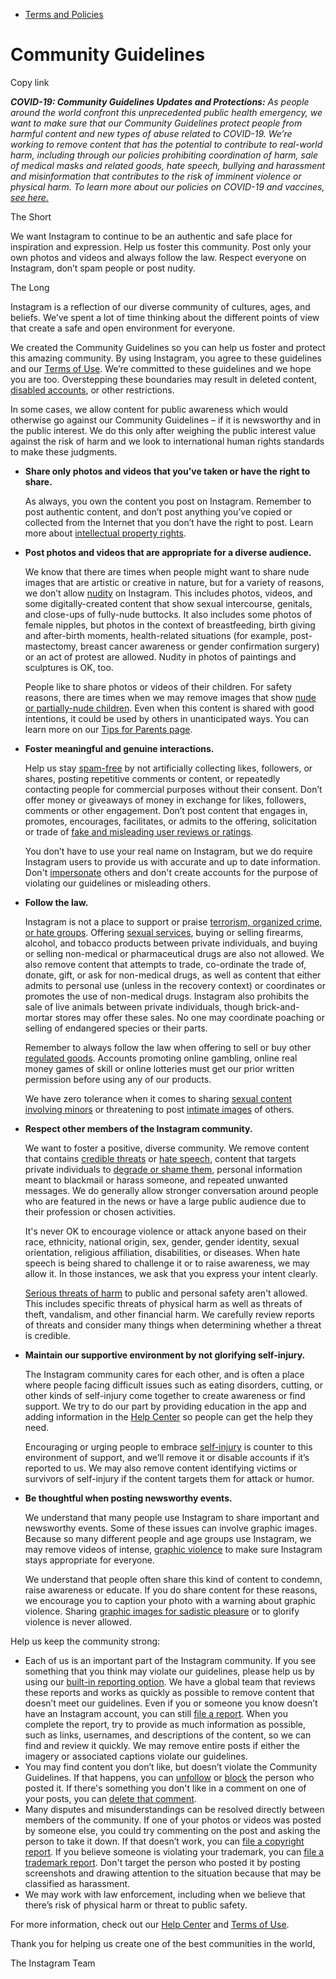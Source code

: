 *   [Terms and Policies](https://help.instagram.com/1417489251945243/?helpref=breadcrumb)

Community Guidelines
====================

Copy link

_**COVID-19: Community Guidelines Updates and Protections:** As people around the world confront this unprecedented public health emergency, we want to make sure that our Community Guidelines protect people from harmful content and new types of abuse related to COVID-19. We’re working to remove content that has the potential to contribute to real-world harm, including through our policies prohibiting coordination of harm, sale of medical masks and related goods, hate speech, bullying and harassment and misinformation that contributes to the risk of imminent violence or physical harm. To learn more about our policies on COVID-19 and vaccines, [see here.](https://help.instagram.com/697825587576762?helpref=faq_content)_

The Short

We want Instagram to continue to be an authentic and safe place for inspiration and expression. Help us foster this community. Post only your own photos and videos and always follow the law. Respect everyone on Instagram, don’t spam people or post nudity.

The Long

Instagram is a reflection of our diverse community of cultures, ages, and beliefs. We’ve spent a lot of time thinking about the different points of view that create a safe and open environment for everyone.

We created the Community Guidelines so you can help us foster and protect this amazing community. By using Instagram, you agree to these guidelines and our [Terms of Use](https://www.instagram.com/legal/terms). We’re committed to these guidelines and we hope you are too. Overstepping these boundaries may result in deleted content, [disabled accounts](https://help.instagram.com/366993040048856?helpref=faq_content), or other restrictions.

In some cases, we allow content for public awareness which would otherwise go against our Community Guidelines – if it is newsworthy and in the public interest. We do this only after weighing the public interest value against the risk of harm and we look to international human rights standards to make these judgments.

*   **Share only photos and videos that you’ve taken or have the right to share.**
    
    As always, you own the content you post on Instagram. Remember to post authentic content, and don’t post anything you’ve copied or collected from the Internet that you don’t have the right to post. Learn more about [intellectual property rights](https://help.instagram.com/126382350847838?helpref=faq_content).
    
*   **Post photos and videos that are appropriate for a diverse audience.**
    
    We know that there are times when people might want to share nude images that are artistic or creative in nature, but for a variety of reasons, we don’t allow [nudity](https://l.instagram.com/?u=https%3A%2F%2Fwww.facebook.com%2Fcommunitystandards%2Fadult_nudity_sexual_activity&e=AT27NxPJ_UvhPS-4GEdNzqz7jXgYZLK0Mxz35aGCwiqquaLoTjVNKDrRPdPqr5npLcvfkRjn3uTzDRezzN993zJhbVIDYY7h98W2coGhoF-_LvDavIK1XrBZV8m6Iy4d56nz6ctum-BeF27N9y8Jm9bidD7pMbn4CYQATA) on Instagram. This includes photos, videos, and some digitally-created content that show sexual intercourse, genitals, and close-ups of fully-nude buttocks. It also includes some photos of female nipples, but photos in the context of breastfeeding, birth giving and after-birth moments, health-related situations (for example, post-mastectomy, breast cancer awareness or gender confirmation surgery) or an act of protest are allowed. Nudity in photos of paintings and sculptures is OK, too.
    
    People like to share photos or videos of their children. For safety reasons, there are times when we may remove images that show [nude or partially-nude children](https://l.instagram.com/?u=https%3A%2F%2Fwww.facebook.com%2Fcommunitystandards%2Fchild_nudity_sexual_exploitation&e=AT27NxPJ_UvhPS-4GEdNzqz7jXgYZLK0Mxz35aGCwiqquaLoTjVNKDrRPdPqr5npLcvfkRjn3uTzDRezzN993zJhbVIDYY7h98W2coGhoF-_LvDavIK1XrBZV8m6Iy4d56nz6ctum-BeF27N9y8Jm9bidD7pMbn4CYQATA). Even when this content is shared with good intentions, it could be used by others in unanticipated ways. You can learn more on our [Tips for Parents page](https://help.instagram.com/154475974694511/?helpref=faq_content).
    
*   **Foster meaningful and genuine interactions.**
    
    Help us stay [spam-free](https://l.instagram.com/?u=https%3A%2F%2Fwww.facebook.com%2Fcommunitystandards%2Fspam&e=AT27NxPJ_UvhPS-4GEdNzqz7jXgYZLK0Mxz35aGCwiqquaLoTjVNKDrRPdPqr5npLcvfkRjn3uTzDRezzN993zJhbVIDYY7h98W2coGhoF-_LvDavIK1XrBZV8m6Iy4d56nz6ctum-BeF27N9y8Jm9bidD7pMbn4CYQATA) by not artificially collecting likes, followers, or shares, posting repetitive comments or content, or repeatedly contacting people for commercial purposes without their consent. Don’t offer money or giveaways of money in exchange for likes, followers, comments or other engagement. Don’t post content that engages in, promotes, encourages, facilitates, or admits to the offering, solicitation or trade of [fake and misleading user reviews or ratings](https://l.instagram.com/?u=https%3A%2F%2Fwww.facebook.com%2Fcommunitystandards%2Ffraud_deception&e=AT27NxPJ_UvhPS-4GEdNzqz7jXgYZLK0Mxz35aGCwiqquaLoTjVNKDrRPdPqr5npLcvfkRjn3uTzDRezzN993zJhbVIDYY7h98W2coGhoF-_LvDavIK1XrBZV8m6Iy4d56nz6ctum-BeF27N9y8Jm9bidD7pMbn4CYQATA).
    
    You don’t have to use your real name on Instagram, but we do require Instagram users to provide us with accurate and up to date information. Don't [impersonate](https://l.instagram.com/?u=https%3A%2F%2Fwww.facebook.com%2Fcommunitystandards%2Fmisrepresentation&e=AT27NxPJ_UvhPS-4GEdNzqz7jXgYZLK0Mxz35aGCwiqquaLoTjVNKDrRPdPqr5npLcvfkRjn3uTzDRezzN993zJhbVIDYY7h98W2coGhoF-_LvDavIK1XrBZV8m6Iy4d56nz6ctum-BeF27N9y8Jm9bidD7pMbn4CYQATA) others and don't create accounts for the purpose of violating our guidelines or misleading others.
    
*   **Follow the law.**
    
    Instagram is not a place to support or praise [terrorism, organized crime, or hate groups](https://l.instagram.com/?u=https%3A%2F%2Fwww.facebook.com%2Fcommunitystandards%2Fdangerous_individuals_organizations&e=AT27NxPJ_UvhPS-4GEdNzqz7jXgYZLK0Mxz35aGCwiqquaLoTjVNKDrRPdPqr5npLcvfkRjn3uTzDRezzN993zJhbVIDYY7h98W2coGhoF-_LvDavIK1XrBZV8m6Iy4d56nz6ctum-BeF27N9y8Jm9bidD7pMbn4CYQATA). Offering [sexual services](https://l.instagram.com/?u=https%3A%2F%2Fwww.facebook.com%2Fcommunitystandards%2Fsexual_solicitation&e=AT27NxPJ_UvhPS-4GEdNzqz7jXgYZLK0Mxz35aGCwiqquaLoTjVNKDrRPdPqr5npLcvfkRjn3uTzDRezzN993zJhbVIDYY7h98W2coGhoF-_LvDavIK1XrBZV8m6Iy4d56nz6ctum-BeF27N9y8Jm9bidD7pMbn4CYQATA), buying or selling firearms, alcohol, and tobacco products between private individuals, and buying or selling non-medical or pharmaceutical drugs are also not allowed. We also remove content that attempts to trade, co-ordinate the trade of, donate, gift, or ask for non-medical drugs, as well as content that either admits to personal use (unless in the recovery context) or coordinates or promotes the use of non-medical drugs. Instagram also prohibits the sale of live animals between private individuals, though brick-and-mortar stores may offer these sales. No one may coordinate poaching or selling of endangered species or their parts.
    
    Remember to always follow the law when offering to sell or buy other [regulated goods](https://l.instagram.com/?u=https%3A%2F%2Fwww.facebook.com%2Fcommunitystandards%2Fregulated_goods&e=AT27NxPJ_UvhPS-4GEdNzqz7jXgYZLK0Mxz35aGCwiqquaLoTjVNKDrRPdPqr5npLcvfkRjn3uTzDRezzN993zJhbVIDYY7h98W2coGhoF-_LvDavIK1XrBZV8m6Iy4d56nz6ctum-BeF27N9y8Jm9bidD7pMbn4CYQATA). Accounts promoting online gambling, online real money games of skill or online lotteries must get our prior written permission before using any of our products.
    
    We have zero tolerance when it comes to sharing [sexual content involving minors](https://l.instagram.com/?u=https%3A%2F%2Fwww.facebook.com%2Fcommunitystandards%2Fchild_nudity_sexual_exploitation&e=AT27NxPJ_UvhPS-4GEdNzqz7jXgYZLK0Mxz35aGCwiqquaLoTjVNKDrRPdPqr5npLcvfkRjn3uTzDRezzN993zJhbVIDYY7h98W2coGhoF-_LvDavIK1XrBZV8m6Iy4d56nz6ctum-BeF27N9y8Jm9bidD7pMbn4CYQATA) or threatening to post [intimate images](https://l.instagram.com/?u=https%3A%2F%2Fwww.facebook.com%2Fcommunitystandards%2Fsexual_exploitation_adults&e=AT27NxPJ_UvhPS-4GEdNzqz7jXgYZLK0Mxz35aGCwiqquaLoTjVNKDrRPdPqr5npLcvfkRjn3uTzDRezzN993zJhbVIDYY7h98W2coGhoF-_LvDavIK1XrBZV8m6Iy4d56nz6ctum-BeF27N9y8Jm9bidD7pMbn4CYQATA) of others.
    
*   **Respect other members of the Instagram community.**
    
    We want to foster a positive, diverse community. We remove content that contains [credible threats](https://l.instagram.com/?u=https%3A%2F%2Fwww.facebook.com%2Fcommunitystandards%2Fcredible_violence&e=AT27NxPJ_UvhPS-4GEdNzqz7jXgYZLK0Mxz35aGCwiqquaLoTjVNKDrRPdPqr5npLcvfkRjn3uTzDRezzN993zJhbVIDYY7h98W2coGhoF-_LvDavIK1XrBZV8m6Iy4d56nz6ctum-BeF27N9y8Jm9bidD7pMbn4CYQATA) or [hate speech](https://l.instagram.com/?u=https%3A%2F%2Fwww.facebook.com%2Fcommunitystandards%2Fhate_speech&e=AT27NxPJ_UvhPS-4GEdNzqz7jXgYZLK0Mxz35aGCwiqquaLoTjVNKDrRPdPqr5npLcvfkRjn3uTzDRezzN993zJhbVIDYY7h98W2coGhoF-_LvDavIK1XrBZV8m6Iy4d56nz6ctum-BeF27N9y8Jm9bidD7pMbn4CYQATA), content that targets private individuals to [degrade or shame them](https://l.instagram.com/?u=https%3A%2F%2Fwww.facebook.com%2Fcommunitystandards%2Fbullying&e=AT27NxPJ_UvhPS-4GEdNzqz7jXgYZLK0Mxz35aGCwiqquaLoTjVNKDrRPdPqr5npLcvfkRjn3uTzDRezzN993zJhbVIDYY7h98W2coGhoF-_LvDavIK1XrBZV8m6Iy4d56nz6ctum-BeF27N9y8Jm9bidD7pMbn4CYQATA), personal information meant to blackmail or harass someone, and repeated unwanted messages. We do generally allow stronger conversation around people who are featured in the news or have a large public audience due to their profession or chosen activities.
    
    It's never OK to encourage violence or attack anyone based on their race, ethnicity, national origin, sex, gender, gender identity, sexual orientation, religious affiliation, disabilities, or diseases. When hate speech is being shared to challenge it or to raise awareness, we may allow it. In those instances, we ask that you express your intent clearly.
    
    [Serious threats of harm](https://l.instagram.com/?u=https%3A%2F%2Fwww.facebook.com%2Fcommunitystandards%2Fcredible_violence&e=AT27NxPJ_UvhPS-4GEdNzqz7jXgYZLK0Mxz35aGCwiqquaLoTjVNKDrRPdPqr5npLcvfkRjn3uTzDRezzN993zJhbVIDYY7h98W2coGhoF-_LvDavIK1XrBZV8m6Iy4d56nz6ctum-BeF27N9y8Jm9bidD7pMbn4CYQATA) to public and personal safety aren't allowed. This includes specific threats of physical harm as well as threats of theft, vandalism, and other financial harm. We carefully review reports of threats and consider many things when determining whether a threat is credible.
    
*   **Maintain our supportive environment by not glorifying self-injury.**
    
    The Instagram community cares for each other, and is often a place where people facing difficult issues such as eating disorders, cutting, or other kinds of self-injury come together to create awareness or find support. We try to do our part by providing education in the app and adding information in the [Help Center](https://help.instagram.com/) so people can get the help they need.
    
    Encouraging or urging people to embrace [self-injury](https://l.instagram.com/?u=https%3A%2F%2Fwww.facebook.com%2Fcommunitystandards%2Fsuicide_self_injury_violence&e=AT27NxPJ_UvhPS-4GEdNzqz7jXgYZLK0Mxz35aGCwiqquaLoTjVNKDrRPdPqr5npLcvfkRjn3uTzDRezzN993zJhbVIDYY7h98W2coGhoF-_LvDavIK1XrBZV8m6Iy4d56nz6ctum-BeF27N9y8Jm9bidD7pMbn4CYQATA) is counter to this environment of support, and we’ll remove it or disable accounts if it’s reported to us. We may also remove content identifying victims or survivors of self-injury if the content targets them for attack or humor.
    
*   **Be thoughtful when posting newsworthy events.**
    
    We understand that many people use Instagram to share important and newsworthy events. Some of these issues can involve graphic images. Because so many different people and age groups use Instagram, we may remove videos of intense, [graphic violence](https://l.instagram.com/?u=https%3A%2F%2Fwww.facebook.com%2Fcommunitystandards%2Fgraphic_violence&e=AT27NxPJ_UvhPS-4GEdNzqz7jXgYZLK0Mxz35aGCwiqquaLoTjVNKDrRPdPqr5npLcvfkRjn3uTzDRezzN993zJhbVIDYY7h98W2coGhoF-_LvDavIK1XrBZV8m6Iy4d56nz6ctum-BeF27N9y8Jm9bidD7pMbn4CYQATA) to make sure Instagram stays appropriate for everyone.
    
    We understand that people often share this kind of content to condemn, raise awareness or educate. If you do share content for these reasons, we encourage you to caption your photo with a warning about graphic violence. Sharing [graphic images for sadistic pleasure](https://l.instagram.com/?u=https%3A%2F%2Fwww.facebook.com%2Fcommunitystandards%2Fcruel_insensitive&e=AT27NxPJ_UvhPS-4GEdNzqz7jXgYZLK0Mxz35aGCwiqquaLoTjVNKDrRPdPqr5npLcvfkRjn3uTzDRezzN993zJhbVIDYY7h98W2coGhoF-_LvDavIK1XrBZV8m6Iy4d56nz6ctum-BeF27N9y8Jm9bidD7pMbn4CYQATA) or to glorify violence is never allowed.
    

Help us keep the community strong:

*   Each of us is an important part of the Instagram community. If you see something that you think may violate our guidelines, please help us by using our [built-in reporting option](https://help.instagram.com/165828726894770?helpref=faq_content). We have a global team that reviews these reports and works as quickly as possible to remove content that doesn’t meet our guidelines. Even if you or someone you know doesn’t have an Instagram account, you can still [file a report](https://help.instagram.com/contact/383679321740945). When you complete the report, try to provide as much information as possible, such as links, usernames, and descriptions of the content, so we can find and review it quickly. We may remove entire posts if either the imagery or associated captions violate our guidelines.
*   You may find content you don’t like, but doesn’t violate the Community Guidelines. If that happens, you can [unfollow](https://help.instagram.com/286340048138725?helpref=faq_content) or [block](https://help.instagram.com/426700567389543/?helpref=faq_content) the person who posted it. If there's something you don't like in a comment on one of your posts, you can [delete that comment](https://help.instagram.com/289098941190483?helpref=faq_content).
*   Many disputes and misunderstandings can be resolved directly between members of the community. If one of your photos or videos was posted by someone else, you could try commenting on the post and asking the person to take it down. If that doesn’t work, you can [file a copyright report](https://help.instagram.com/126382350847838?helpref=faq_content). If you believe someone is violating your trademark, you can [file a trademark report](https://help.instagram.com/222826637847963?helpref=faq_content). Don't target the person who posted it by posting screenshots and drawing attention to the situation because that may be classified as harassment.
*   We may work with law enforcement, including when we believe that there’s risk of physical harm or threat to public safety.

For more information, check out our [Help Center](https://help.instagram.com/) and [Terms of Use](https://l.instagram.com/?u=http%3A%2F%2Finstagram.com%2Flegal%2Fterms%2F%23&e=AT27NxPJ_UvhPS-4GEdNzqz7jXgYZLK0Mxz35aGCwiqquaLoTjVNKDrRPdPqr5npLcvfkRjn3uTzDRezzN993zJhbVIDYY7h98W2coGhoF-_LvDavIK1XrBZV8m6Iy4d56nz6ctum-BeF27N9y8Jm9bidD7pMbn4CYQATA).

Thank you for helping us create one of the best communities in the world,

The Instagram Team